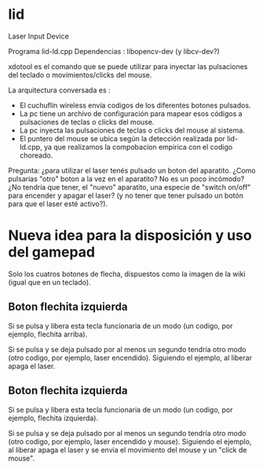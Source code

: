 # lid
Laser Input Device

Programa lid-ld.cpp
Dependencias : libopencv-dev (y libcv-dev?)


xdotool es el comando que se puede utilizar para inyectar las
pulsaciones del teclado o movimientos/clicks del mouse.

La arquitectura conversada es :

- El cuchuflín wireless envía codigos de los diferentes botones 
pulsados.
- La pc tiene un archivo de configuración para mapear esos códigos
a pulsaciones de teclas o clicks del mouse.
- La pc inyecta las pulsaciones de teclas o clicks del mouse al sistema.
- El puntero del mouse se ubica según la detección realizada por
lid-ld.cpp, ya que realizamos la compobacion empirica 
con el codigo choreado.


Pregunta: ¿para utilizar el laser tenés pulsado un boton del
aparatito. ¿Como pulsarías "otro" boton a la vez en el aparatito? No
es un poco incómodo?
¿No tendría que tener, el "nuevo" aparatito, una especie de "switch
on/off" para encender y apagar el laser? (y no tener que tener pulsado
un botón para que el laser esté activo?).


Nueva idea para la disposición y uso del gamepad
================================================

Solo los cuatros botones de flecha, dispuestos como la imagen de la wiki (igual que en un teclado).

Boton flechita izquierda
------------------------

Si se pulsa y libera esta tecla funcionaria de un modo (un codigo, por ejemplo, flechita arriba).

Si se pulsa y se deja pulsado por al menos un segundo tendría otro modo (otro codigo, por ejemplo, laser encendido). Siguiendo el ejemplo, al liberar apaga el laser.

Boton flechita izquierda
------------------------

Si se pulsa y libera esta tecla funcionaria de un modo (un codigo, por ejemplo, flechita izquierda).

Si se pulsa y se deja pulsado por al menos un segundo tendría otro modo (otro codigo, por ejemplo, laser encendido y mouse). Siguiendo el ejemplo, al liberar apaga el laser y se envia el movimiento del mouse y un "click de mouse".
